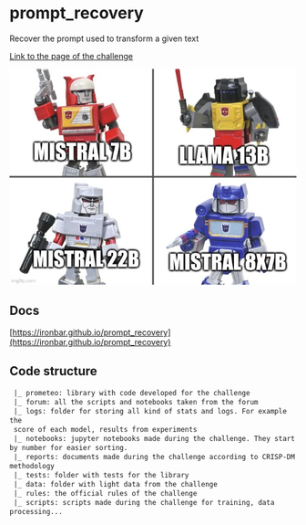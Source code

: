 # prompt_recovery

Recover the prompt used to transform a given text

[Link to the page of the challenge](https://www.kaggle.com/competitions/llm-prompt-recovery)

![solution logo](docs/res/2024-04-17-14-47-49.png)

## Docs

[https://ironbar.github.io/prompt_recovery](https://ironbar.github.io/prompt_recovery)

## Code structure

     |_ prometeo: library with code developed for the challenge
     |_ forum: all the scripts and notebooks taken from the forum
     |_ logs: folder for storing all kind of stats and logs. For example the
     score of each model, results from experiments
     |_ notebooks: jupyter notebooks made during the challenge. They start by number for easier sorting.
     |_ reports: documents made during the challenge according to CRISP-DM methodology
     |_ tests: folder with tests for the library
     |_ data: folder with light data from the challenge
     |_ rules: the official rules of the challenge
     |_ scripts: scripts made during the challenge for training, data processing...
